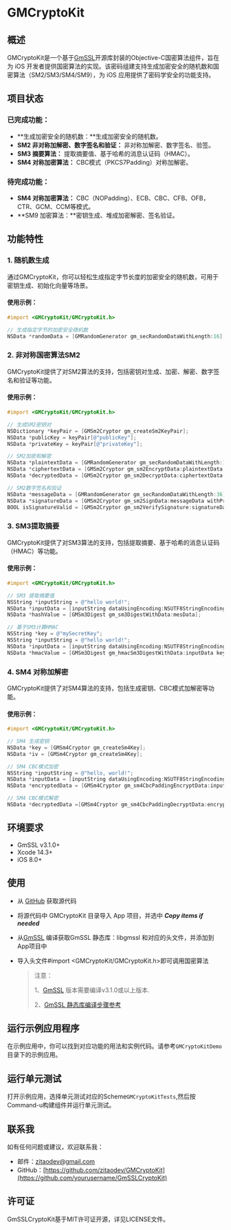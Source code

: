 # GMCryptoKit

## 概述

GMCryptoKit是一个基于[GmSSL](https://github.com/guanzhi/GmSSL)开源库封装的Objective-C国密算法组件，旨在为 iOS 开发者提供国密算法的实现。该密码组建支持生成加密安全的随机数和国密算法（SM2/SM3/SM4/SM9），为 iOS 应用提供了密码学安全的功能支持。

## 项目状态 

### 已完成功能：

- **生成加密安全的随机数：**生成加密安全的随机数。
- **SM2 非对称加解密、数字签名和验证：** 非对称加解密、数字签名、验签。
- **SM3 摘要算法：**  提取摘要值、基于哈希的消息认证码（HMAC）。
- **SM4 对称加密算法：** CBC模式（PKCS7Padding）对称加解密。

### 待完成功能：

- **SM4 对称加密算法：** CBC（NOPadding）、ECB、CBC、CFB、OFB，CTR、GCM、CCM等模式。
- **SM9 加密算法：**密钥生成、堆成加密解密、签名验证。

## 功能特性

### 1. 随机数生成

通过GMCryptoKit，你可以轻松生成指定字节长度的加密安全的随机数，可用于密钥生成、初始化向量等场景。

#### 使用示例：

```objective-c
#import <GMCryptoKit/GMCryptoKit.h>

// 生成指定字节的加密安全随机数
NSData *randomData = [GMRandomGenerator gm_secRandomDataWithLength:16];
```

### 2. 非对称国密算法SM2

GMCryptoKit提供了对SM2算法的支持，包括密钥对生成、加密、解密、数字签名和验证等功能。

#### 使用示例：

```objective-c
#import <GMCryptoKit/GMCryptoKit.h>

// 生成SM2密钥对
NSDictionary *keyPair = [GMSm2Cryptor gm_createSm2KeyPair];
NSData *publicKey = keyPair[@"publicKey"];
NSData *privateKey = keyPair[@"privateKey"];

// SM2加密和解密
NSData *plaintextData = [GMRandomGenerator gm_secRandomDataWithLength:16];
NSData *ciphertextData = [GMSm2Cryptor gm_sm2EncryptData:plaintextData withPublicKey:publicKey];
NSData *decryptedData = [GMSm2Cryptor gm_sm2DecryptData:ciphertextData withPrivateKey:privateKey];

// SM2数字签名和验证
NSData *messageData = [GMRandomGenerator gm_secRandomDataWithLength:36];
NSData *signatureData = [GMSm2Cryptor gm_sm2SignData:messageData withPrivateKey:privateKey];
BOOL isSignatureValid = [GMSm2Cryptor gm_sm2VerifySignature:signatureData forData:messageData withPublicKey:publicKey];
```

### 3. SM3提取摘要

GMCryptoKit提供了对SM3算法的支持，包括提取摘要、基于哈希的消息认证码（HMAC）等功能。

#### 使用示例：

```objective-c
#import <GMCryptoKit/GMCryptoKit.h>

// SM3 提取摘要值
NSString *inputString = @"hello world!";
NSData *inputData = [inputString dataUsingEncoding:NSUTF8StringEncoding];
NSData *hashValue = [GMSm3Digest gm_sm3DigestWithData:mesData];

// 基于SM3计算HMAC
NSString *key = @"mySecretKey";
NSString *inputString = @"hello world!";
NSData *inputData = [inputString dataUsingEncoding:NSUTF8StringEncoding];
NSData *hmacValue = [GMSm3Digest gm_hmacSm3DigestWithData:inputData keyData:key];
```

### 4. SM4 对称加解密

GMCryptoKit提供了对SM4算法的支持，包括生成密钥、CBC模式加解密等功能。

#### 使用示例：

```objective-c
#import <GMCryptoKit/GMCryptoKit.h>

// SM4 生成密钥
NSData *key = [GMSm4Cryptor gm_createSm4Key];
NSData *iv = [GMSm4Cryptor gm_createSm4Key]; 

// SM4 CBC模式加密
NSString *inputString = @"hello, world!";
NSData *inputData = [inputString dataUsingEncoding:NSUTF8StringEncoding];
NSData *encryptedData = [GMSm4Cryptor gm_sm4CbcPaddingEncryptData:inputData withKey:key withIv:iv];

// SM4 CBC模式解密
NSData *decryptedData =[GMSm4Cryptor gm_sm4CbcPaddingDecryptData:encryptedData withKey:key withIv:iv];
```



## 环境要求

- GmSSL v3.1.0+
- Xcode 14.3+
- iOS 8.0+

## 使用

- 从 [GitHub](https://github.com/zitaodev/GMCryptoKit) 获取源代码

- 将源代码中 GMCryptoKit 目录导入 App 项目，并选中 ***Copy items if needed***

- 从[GmSSL](https://github.com/guanzhi/GmSSL) 编译获取GmSSL 静态库：libgmssl 和对应的头文件，并添加到 App项目中

- 导入头文件\#import <GMCryptoKit/GMCryptoKit.h>即可调用国密算法


  > 注意：
  >
  > 1、[GmSSL](https://github.com/guanzhi/GmSSL) 版本需要编译v3.1.0或以上版本.
  >
  > 2、[GmSSL 静态库编译步骤参考](https://github.com/guanzhi/GmSSL/blob/v3.1.0/INSTALL.md)

## 运行示例应用程序

在示例应用中，你可以找到对应功能的用法和实例代码。请参考`GMCryptoKitDemo`目录下的示例应用。

## 运行单元测试

打开示例应用，选择单元测试对应的Scheme`GMCryptoKitTests`,然后按Command-u构建组件并运行单元测试。

## 联系我

如有任何问题或建议，欢迎联系我：

- 邮件：zitaodev@gmail.com
- GitHub：[https://github.com/zitaodev/GMCryptoKit](https://github.com/yourusername/GmSSLCryptoKit)

## 许可证

GmSSLCryptoKit基于MIT许可证开源，详见LICENSE文件。
